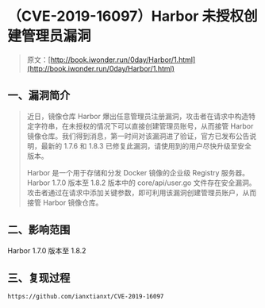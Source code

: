 # （CVE-2019-16097）Harbor 未授权创建管理员漏洞

> 原文：[http://book.iwonder.run/0day/Harbor/1.html](http://book.iwonder.run/0day/Harbor/1.html)

## 一、漏洞简介

> 近日，镜像仓库 Harbor 爆出任意管理员注册漏洞，攻击者在请求中构造特定字符串，在未授权的情况下可以直接创建管理员账号，从而接管 Harbor 镜像仓库。我们得到消息，第一时间对该漏洞进了验证，官方已发布公告说明，最新的 1.7.6 和 1.8.3 已修复此漏洞，请使用到的用户尽快升级至安全版本。
> 
> Harbor 是一个用于存储和分发 Docker 镜像的企业级 Registry 服务器。Harbor 1.7.0 版本至 1.8.2 版本中的 core/api/user.go 文件存在安全漏洞。攻击者通过在请求中添加关键参数，即可利用该漏洞创建管理员账户，从而接管 Harbor 镜像仓库。

## 二、影响范围

Harbor 1.7.0 版本至 1.8.2

## 三、复现过程

```
https://github.com/ianxtianxt/CVE-2019-16097 
```

